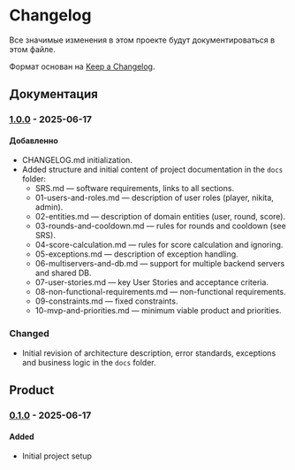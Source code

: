 # Changelog

Все значимые изменения в этом проекте будут документироваться в этом файле.

Формат основан на [Keep a Changelog](https://keepachangelog.com/en/1.0.0/).

## Документация

### [1.0.0] - 2025-06-17

#### Добавленно

- CHANGELOG.md initialization.
- Added structure and initial content of project documentation in the `docs` folder:
    - SRS.md — software requirements, links to all sections.
    - 01-users-and-roles.md — description of user roles (player, nikita, admin).
    - 02-entities.md — description of domain entities (user, round, score).
    - 03-rounds-and-cooldown.md — rules for rounds and cooldown (see SRS).
    - 04-score-calculation.md — rules for score calculation and ignoring.
    - 05-exceptions.md — description of exception handling.
    - 06-multiservers-and-db.md — support for multiple backend servers and shared DB.
    - 07-user-stories.md — key User Stories and acceptance criteria.
    - 08-non-functional-requirements.md — non-functional requirements.
    - 09-constraints.md — fixed constraints.
    - 10-mvp-and-priorities.md — minimum viable product and priorities.

### Changed

- Initial revision of architecture description, error standards, exceptions and business logic in the `docs` folder.

## Product

### [0.1.0] - 2025-06-17

#### Added

- Initial project setup

[1.0.0]: /docs/

[0.1.0]: ./

